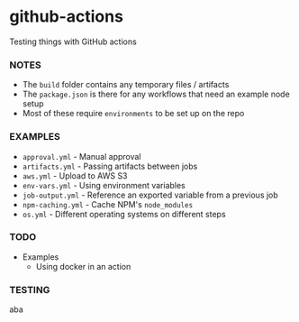 # github-actions
Testing things with GitHub actions

### NOTES
- The `build` folder contains any temporary files / artifacts
- The `package.json` is there for any workflows that need an example node setup
- Most of these require `environments` to be set up on the repo

### EXAMPLES
- `approval.yml` - Manual approval
- `artifacts.yml` - Passing artifacts between jobs
- `aws.yml` - Upload to AWS S3
- `env-vars.yml` - Using environment variables
- `job-output.yml` - Reference an exported variable from a previous job
- `npm-caching.yml` - Cache NPM's `node_modules`
- `os.yml` - Different operating systems on different steps

### TODO
- Examples
    - Using docker in an action

### TESTING
aba

